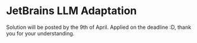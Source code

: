 # JetBrains LLM Adaptation

Solution will be posted by the 9th of April. Applied on the deadline :D, thank you for your understanding. 
